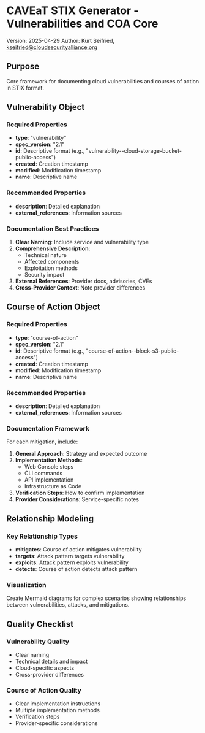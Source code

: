 # CAVEaT STIX Generator - Vulnerabilities and COA Core

Version: 2025-04-29
Author: Kurt Seifried, kseifried@cloudsecurityalliance.org

## Purpose
Core framework for documenting cloud vulnerabilities and courses of action in STIX format.

## Vulnerability Object

### Required Properties
- **type**: "vulnerability"
- **spec_version**: "2.1"
- **id**: Descriptive format (e.g., "vulnerability--cloud-storage-bucket-public-access")
- **created**: Creation timestamp
- **modified**: Modification timestamp
- **name**: Descriptive name

### Recommended Properties
- **description**: Detailed explanation
- **external_references**: Information sources

### Documentation Best Practices
1. **Clear Naming**: Include service and vulnerability type
2. **Comprehensive Description**:
   - Technical nature
   - Affected components
   - Exploitation methods
   - Security impact
3. **External References**: Provider docs, advisories, CVEs
4. **Cross-Provider Context**: Note provider differences

## Course of Action Object

### Required Properties
- **type**: "course-of-action"
- **spec_version**: "2.1"
- **id**: Descriptive format (e.g., "course-of-action--block-s3-public-access")
- **created**: Creation timestamp
- **modified**: Modification timestamp
- **name**: Descriptive name

### Recommended Properties
- **description**: Detailed explanation
- **external_references**: Information sources

### Documentation Framework
For each mitigation, include:

1. **General Approach**: Strategy and expected outcome
2. **Implementation Methods**:
   - Web Console steps
   - CLI commands
   - API implementation
   - Infrastructure as Code
3. **Verification Steps**: How to confirm implementation
4. **Provider Considerations**: Service-specific notes

## Relationship Modeling

### Key Relationship Types
- **mitigates**: Course of action mitigates vulnerability
- **targets**: Attack pattern targets vulnerability
- **exploits**: Attack pattern exploits vulnerability
- **detects**: Course of action detects attack pattern

### Visualization
Create Mermaid diagrams for complex scenarios showing relationships between vulnerabilities, attacks, and mitigations.

## Quality Checklist

### Vulnerability Quality
- Clear naming
- Technical details and impact
- Cloud-specific aspects
- Cross-provider differences

### Course of Action Quality
- Clear implementation instructions
- Multiple implementation methods
- Verification steps
- Provider-specific considerations
